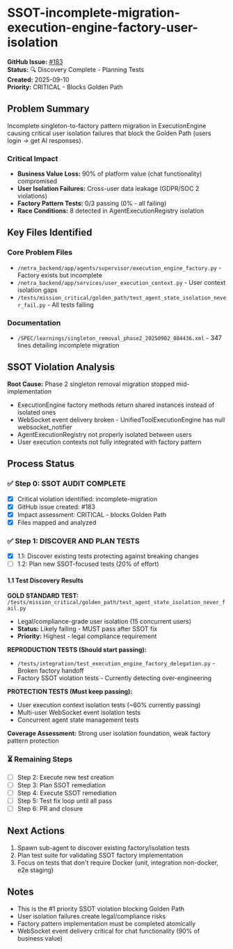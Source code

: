 # SSOT-incomplete-migration-execution-engine-factory-user-isolation

**GitHub Issue:** [#183](https://github.com/netra-systems/netra-apex/issues/183)  
**Status:** 🔍 Discovery Complete - Planning Tests  
**Created:** 2025-09-10  
**Priority:** CRITICAL - Blocks Golden Path

## Problem Summary

Incomplete singleton-to-factory pattern migration in ExecutionEngine causing critical user isolation failures that block the Golden Path (users login → get AI responses).

### Critical Impact
- **Business Value Loss:** 90% of platform value (chat functionality) compromised
- **User Isolation Failures:** Cross-user data leakage (GDPR/SOC 2 violations)
- **Factory Pattern Tests:** 0/3 passing (0% - all failing)
- **Race Conditions:** 8 detected in AgentExecutionRegistry isolation

## Key Files Identified

### Core Problem Files
- `/netra_backend/app/agents/supervisor/execution_engine_factory.py` - Factory exists but incomplete
- `/netra_backend/app/services/user_execution_context.py` - User context isolation gaps
- `/tests/mission_critical/golden_path/test_agent_state_isolation_never_fail.py` - All tests failing

### Documentation
- `/SPEC/learnings/singleton_removal_phase2_20250902_084436.xml` - 347 lines detailing incomplete migration

## SSOT Violation Analysis

**Root Cause:** Phase 2 singleton removal migration stopped mid-implementation
- ExecutionEngine factory methods return shared instances instead of isolated ones
- WebSocket event delivery broken - UnifiedToolExecutionEngine has null websocket_notifier  
- AgentExecutionRegistry not properly isolated between users
- User execution contexts not fully integrated with factory pattern

## Process Status

### ✅ Step 0: SSOT AUDIT COMPLETE
- [x] Critical violation identified: incomplete-migration
- [x] GitHub issue created: #183
- [x] Impact assessment: CRITICAL - blocks Golden Path
- [x] Files mapped and analyzed

### ✅ Step 1: DISCOVER AND PLAN TESTS  
- [x] 1.1: Discover existing tests protecting against breaking changes
- [ ] 1.2: Plan new SSOT-focused tests (20% of effort)

#### 1.1 Test Discovery Results
**GOLD STANDARD TEST:** `/tests/mission_critical/golden_path/test_agent_state_isolation_never_fail.py`
- Legal/compliance-grade user isolation (15 concurrent users)
- **Status:** Likely failing - MUST pass after SSOT fix
- **Priority:** Highest - legal compliance requirement

**REPRODUCTION TESTS (Should start passing):**
- `/tests/integration/test_execution_engine_factory_delegation.py` - Broken factory handoff
- Factory SSOT violation tests - Currently detecting over-engineering

**PROTECTION TESTS (Must keep passing):**
- User execution context isolation tests (~60% currently passing)
- Multi-user WebSocket event isolation tests  
- Concurrent agent state management tests

**Coverage Assessment:** Strong user isolation foundation, weak factory pattern protection

### ⏳ Remaining Steps
- [ ] Step 2: Execute new test creation
- [ ] Step 3: Plan SSOT remediation  
- [ ] Step 4: Execute SSOT remediation
- [ ] Step 5: Test fix loop until all pass
- [ ] Step 6: PR and closure

## Next Actions
1. Spawn sub-agent to discover existing factory/isolation tests
2. Plan test suite for validating SSOT factory implementation  
3. Focus on tests that don't require Docker (unit, integration non-docker, e2e staging)

## Notes
- This is the #1 priority SSOT violation blocking Golden Path
- User isolation failures create legal/compliance risks
- Factory pattern implementation must be completed atomically
- WebSocket event delivery critical for chat functionality (90% of business value)